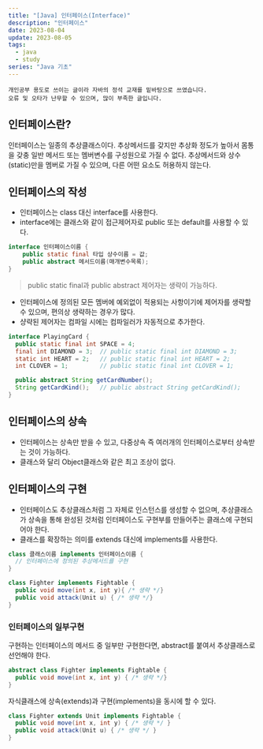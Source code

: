 ```yaml
---
title: "[Java] 인터페이스(Interface)"
description: "인터페이스"
date: 2023-08-04
update: 2023-08-05
tags:
  - java
  - study
series: "Java 기초"
---
```


```
개인공부 용도로 쓰이는 글이라 자바의 정석 교재를 밑바탕으로 쓰였습니다.
오류 및 오타가 난무할 수 있으며, 많이 부족한 글입니다.
```

## 인터페이스란?

인터페이스는 일종의 추상클래스이다. 
추상메서드를 갖지만 추상화 정도가 높아서 몸통을 갖충 일반 메서드 또는 멤버변수를 구성원으로 가질 수 없다.
추상메서드와 상수(static)만을 멤버로 가질 수 있으며, 다른 어떤 요소도 허용하지 않는다.

## 인터페이스의 작성

- 인터페이스는 class 대신 interface를 사용한다.
- interface에는 클래스와 같이 접근제어자로 public 또는 default를 사용할 수 있다.

```java
interface 인터페이스이름 {
    public static final 타입 상수이름 = 값;
    public abstract 메서드이름(매개변수목록);
}
```

> public static final과 public abstract 제어자는 생략이 가능하다.

- 인터페이스에 정의된 모든 멤버에 예외없이 적용되는 사항이기에 제어자를 생략할 수 있으며, 편의상 생략하는 경우가 많다.
- 샹략된 제어자는 컴파일 시에는 컴파일러가 자동적으로 추가한다.

```java
interface PlayingCard {
  public static final int SPACE = 4;
  final int DIAMOND = 3;  // public static final int DIAMOND = 3;
  static int HEART = 2;   // public static final int HEART = 2;
  int CLOVER = 1;         // public static final int CLOVER = 1;

  public abstract String getCardNumber();
  String getCardKind();   // public abstract String getCardKind();
}
```

## 인터페이스의 상속

- 인터페이스는 상속만 받을 수 있고, 다중상속 즉 여러개의 인터페이스로부터 상속받는 것이 가능하다.
- 클래스와 달리 Object클래스와 같은 최고 조상이 없다.

## 인터페이스의 구현

- 인터페이스도 추상클래스처럼 그 자체로 인스턴스를 생성할 수 없으며, 추상클래스가 상속을 통해 완성된 것처럼 인터페이스도 구현부를 만들어주는 클래스에 구현되어야 한다.
- 클래스를 확장하는 의미를 extends 대신에 implements를 사용한다.

```java
class 클래스이름 implements 인터페이스이름 {
  // 인터페이스에 정의된 추상메서드를 구현
}

class Fighter implements Fightable {
  public void move(int x, int y){ /* 생략 */}
  public void attack(Unit u) { /* 생략 */}
}
```

### 인터페이스의 일부구현

구현하는 인터페이스의 메서드 중 일부만 구현한다면, abstract를 붙여서 추상클래스로 선언해야 한다.

```java
abstract class Fighter implements Fightable {
  public void move(int x, int y) { /* 생략 */}
}
```

자식클래스에 상속(extends)과 구현(implements)을 동시에 할 수 있다.

```java
class Fighter extends Unit implements Fightable {
  public void move(int x, int y) { /* 생략 */ }
  public void attack(Unit u) { /* 생략 */ }
}
```

